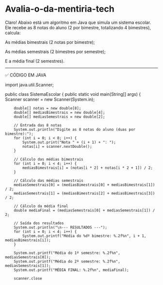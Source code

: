 # Avalia-o-da-mentiria-tech

Claro! Abaixo está um algoritmo em Java que simula um sistema escolar. Ele recebe as 8 notas do aluno (2 por bimestre, totalizando 4 bimestres), calcula:

As médias bimestrais (2 notas por bimestre);

As médias semestrais (2 bimestres por semestre);

E a média final (2 semestres).



---

✅ CÓDIGO EM JAVA

import java.util.Scanner;

public class SistemaEscolar {
    public static void main(String[] args) {
        Scanner scanner = new Scanner(System.in);

        double[] notas = new double[8];
        double[] mediasBimestrais = new double[4];
        double[] mediasSemestrais = new double[2];

        // Entrada das 8 notas
        System.out.println("Digite as 8 notas do aluno (duas por bimestre):");
        for (int i = 0; i < 8; i++) {
            System.out.print("Nota " + (i + 1) + ": ");
            notas[i] = scanner.nextDouble();
        }

        // Cálculo das médias bimestrais
        for (int i = 0; i < 4; i++) {
            mediasBimestrais[i] = (notas[i * 2] + notas[i * 2 + 1]) / 2;
        }

        // Cálculo das médias semestrais
        mediasSemestrais[0] = (mediasBimestrais[0] + mediasBimestrais[1]) / 2;
        mediasSemestrais[1] = (mediasBimestrais[2] + mediasBimestrais[3]) / 2;

        // Cálculo da média final
        double mediaFinal = (mediasSemestrais[0] + mediasSemestrais[1]) / 2;

        // Saída dos resultados
        System.out.println("\n--- RESULTADOS ---");
        for (int i = 0; i < 4; i++) {
            System.out.printf("Média do %dº bimestre: %.2f%n", i + 1, mediasBimestrais[i]);
        }

        System.out.printf("Média do 1º semestre: %.2f%n", mediasSemestrais[0]);
        System.out.printf("Média do 2º semestre: %.2f%n", mediasSemestrais[1]);
        System.out.printf("MÉDIA FINAL: %.2f%n", mediaFinal);

        scanner.close

